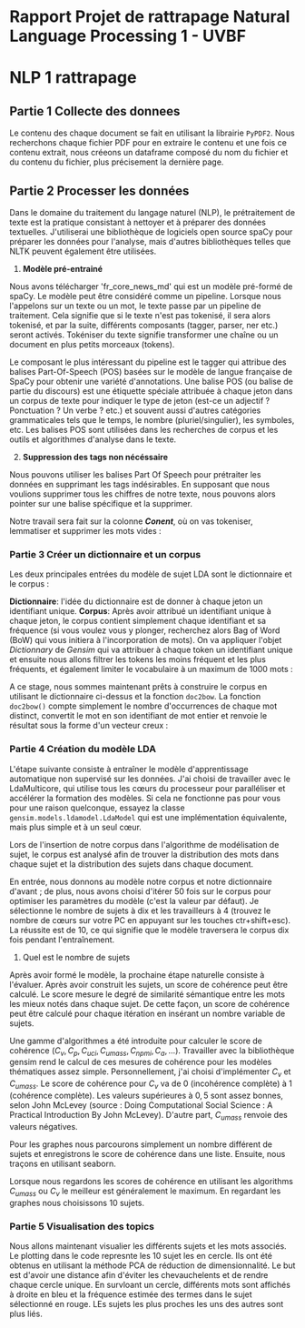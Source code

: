 # Rapport Projet de rattrapage Natural Language Processing 1 - UVBF

# NLP 1 rattrapage

## Partie 1 Collecte des donnees

Le contenu des chaque document se fait en utilisant la librairie `PyPDF2`. Nous recherchons chaque fichier PDF pour en extraire le contenu et une fois ce contenu extrait, nous créeons un dataframe composé du nom du fichier et du contenu du fichier, plus précisement la dernière page.

## Partie 2 Processer les données

Dans le domaine du traitement du langage naturel (NLP), le prétraitement de texte est la pratique consistant à nettoyer et à préparer des données textuelles. J'utiliserai une bibliothèque de logiciels open source spaCy pour préparer les données pour l'analyse, mais d'autres bibliothèques telles que NLTK peuvent également être utilisées.

1. **Modèle pré-entrainé**

Nous avons télécharger 'fr_core_news_md' qui est un modèle pré-formé de spaCy. Le modèle peut être considéré comme un pipeline. Lorsque nous l'appelons sur un texte ou un mot, le texte passe par un pipeline de traitement. Cela signifie que si le texte n'est pas tokenisé, il sera alors tokenisé, et par la suite, différents composants (tagger, parser, ner etc.) seront activés. Tokéniser du texte signifie transformer une chaîne ou un document en plus petits morceaux (tokens).

Le composant le plus intéressant du pipeline est le tagger qui attribue des balises Part-Of-Speech (POS) basées sur le modèle de langue française de SpaCy pour obtenir une variété d'annotations. Une balise POS (ou balise de partie du discours) est une étiquette spéciale attribuée à chaque jeton dans un corpus de texte pour indiquer le type de jeton (est-ce un adjectif ? Ponctuation ? Un verbe ? etc.) et souvent aussi d'autres catégories grammaticales tels que le temps, le nombre (pluriel/singulier), les symboles, etc. Les balises POS sont utilisées dans les recherches de corpus et les outils et algorithmes d'analyse dans le texte.

2. **Suppression des tags non nécéssaire**

Nous pouvons utiliser les balises Part Of Speech pour prétraiter les données en supprimant les tags indésirables. En supposant que nous voulions supprimer tous les chiffres de notre texte, nous pouvons alors pointer sur une balise spécifique et la supprimer.

Notre travail sera fait sur la colonne ***Conent***, où on vas tokeniser, lemmatiser et supprimer les mots vides :

### Partie 3 Créer un dictionnaire et un corpus
 
Les deux principales entrées du modèle de sujet LDA sont le dictionnaire et le corpus :

**Dictionnaire**: l'idée du dictionnaire est de donner à chaque jeton un identifiant unique.
**Corpus**: Après avoir attribué un identifiant unique à chaque jeton, le corpus contient simplement chaque identifiant et sa fréquence (si vous voulez vous y plonger, recherchez alors Bag of Word (BoW) qui vous initiera à l'incorporation de mots).
On va appliquer l'objet *Dictionnary* de *Gensim* qui va attribuer à chaque token un identifiant unique et ensuite nous allons filtrer les tokens les moins fréquent et les plus fréquents, et également limiter le vocabulaire à un maximum de 1000 mots :


A ce stage, nous sommes maintenant prêts à construire le corpus en utilisant le dictionnaire ci-dessus et la fonction `doc2bow`. La fonction `doc2bow()` compte simplement le nombre d'occurrences de chaque mot distinct, convertit le mot en son identifiant de mot entier et renvoie le résultat sous la forme d'un vecteur creux :


### Partie 4 Création du modèle LDA

L'étape suivante consiste à entraîner le modèle d'apprentissage automatique non supervisé sur les données. J'ai choisi de travailler avec le LdaMulticore, qui utilise tous les cœurs du processeur pour paralléliser et accélérer la formation des modèles. Si cela ne fonctionne pas pour vous pour une raison quelconque, essayez la classe `gensim.models.ldamodel.LdaModel` qui est une implémentation équivalente, mais plus simple et à un seul cœur.

Lors de l'insertion de notre corpus dans l'algorithme de modélisation de sujet, le corpus est analysé afin de trouver la distribution des mots dans chaque sujet et la distribution des sujets dans chaque document.

En entrée, nous donnons au modèle notre corpus et notre dictionnaire d'avant ; de plus, nous avons choisi d'itérer 50 fois sur le corpus pour optimiser les paramètres du modèle (c'est la valeur par défaut). Je sélectionne le nombre de sujets à dix et les travailleurs à 4 (trouvez le nombre de cœurs sur votre PC en appuyant sur les touches ctr+shift+esc). La réussite est de 10, ce qui signifie que le modèle traversera le corpus dix fois pendant l'entraînement.

1. Quel est le nombre de sujets

Après avoir formé le modèle, la prochaine étape naturelle consiste à l'évaluer. Après avoir construit les sujets, un score de cohérence peut être calculé. Le score mesure le degré de similarité sémantique entre les mots les mieux notés dans chaque sujet. De cette façon, un score de cohérence peut être calculé pour chaque itération en insérant un nombre variable de sujets.

Une gamme d'algorithmes a été introduite pour calculer le score de cohérence ($C_v, C_p, C_{uci}, C_{umass}, C_{npmi}, C_a, \dots$). Travailler avec la bibliothèque gensim rend le calcul de ces mesures de cohérence pour les modèles thématiques assez simple. Personnellement, j'ai choisi d'implémenter $C_v$ et $C_{umass}$. Le score de cohérence pour $C_v$ va de 0 (incohérence complète) à 1 (cohérence complète). Les valeurs supérieures à $0,5$ sont assez bonnes, selon John McLevey (source : Doing Computational Social Science : A Practical Introduction By John McLevey). D'autre part, $C_{umass}$ renvoie des valeurs négatives.

Pour les graphes  nous parcourons simplement un nombre différent de sujets et enregistrons le score de cohérence dans une liste. Ensuite, nous traçons en utilisant seaborn.

Lorsque nous regardons les scores de cohérence en utilisant les algorithms $C_{umass}$ ou $C_v$ le meilleur est généralement le maximum. En regardant les graphes nous choisissons $10$ sujets.

### Partie 5 Visualisation des topics

Nous allons maintenant visualier les différents sujets et les mots associés. Le plotting dans le code represnte les 10 sujet les en cercle. Ils ont été obtenus en utilisant la méthode PCA de réduction de dimensionnalité. Le but est d'avoir une distance afin d'éviter les chevauchelents et de rendre chaque cercle unique. En survloant un cercle, différents mots sont affichés à droite en bleu et la fréquence estimée des termes dans le sujet sélectionné en rouge. LEs sujets les plus proches les uns des autres sont plus liés.